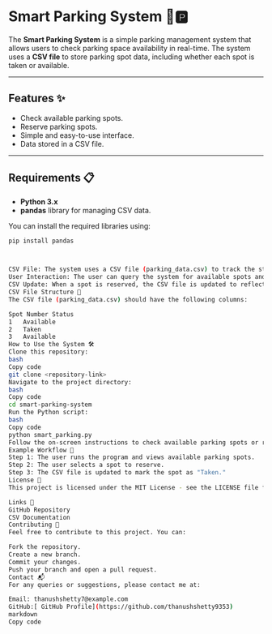# Smart Parking System 🚗🅿️

The **Smart Parking System** is a simple parking management system that allows users to check parking space availability in real-time. The system uses a **CSV file** to store parking spot data, including whether each spot is taken or available.

---

## Features ✨

- Check available parking spots.
- Reserve parking spots.
- Simple and easy-to-use interface.
- Data stored in a CSV file.

---

## Requirements 📋

- **Python 3.x**
- **pandas** library for managing CSV data.

You can install the required libraries using:

```bash
pip install pandas



CSV File: The system uses a CSV file (parking_data.csv) to track the status of each parking spot.
User Interaction: The user can query the system for available spots and reserve them if needed.
CSV Update: When a spot is reserved, the CSV file is updated to reflect the new availability status.
CSV File Structure 📑
The CSV file (parking_data.csv) should have the following columns:

Spot Number	Status
1	Available
2	Taken
3	Available
How to Use the System 🛠️
Clone this repository:
bash
Copy code
git clone <repository-link>
Navigate to the project directory:
bash
Copy code
cd smart-parking-system
Run the Python script:
bash
Copy code
python smart_parking.py
Follow the on-screen instructions to check available parking spots or reserve one.
Example Workflow 🚦
Step 1: The user runs the program and views available parking spots.
Step 2: The user selects a spot to reserve.
Step 3: The CSV file is updated to mark the spot as "Taken."
License 📄
This project is licensed under the MIT License - see the LICENSE file for details.

Links 🔗
GitHub Repository
CSV Documentation
Contributing 🤝
Feel free to contribute to this project. You can:

Fork the repository.
Create a new branch.
Commit your changes.
Push your branch and open a pull request.
Contact 📬
For any queries or suggestions, please contact me at:

Email: thanushshetty7@example.com
GitHub:[ GitHub Profile](https://github.com/thanushshetty9353)
markdown
Copy code
